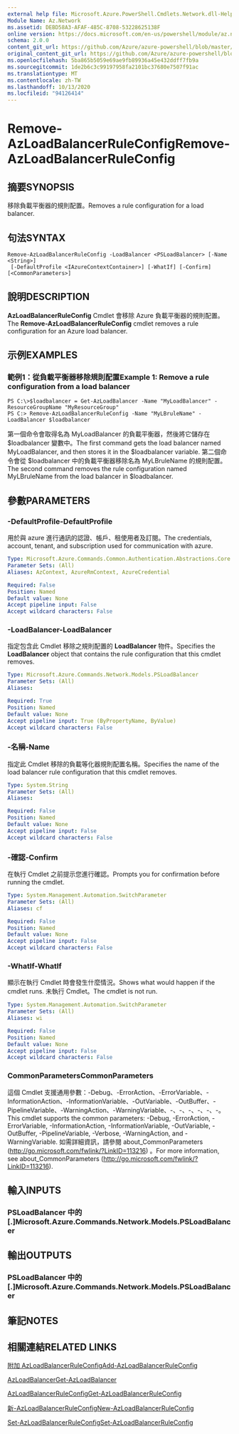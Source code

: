 ```yaml
---
external help file: Microsoft.Azure.PowerShell.Cmdlets.Network.dll-Help.xml
Module Name: Az.Network
ms.assetid: DEBD58A3-AFAF-485C-8708-53228625138F
online version: https://docs.microsoft.com/en-us/powershell/module/az.network/remove-azloadbalancerruleconfig
schema: 2.0.0
content_git_url: https://github.com/Azure/azure-powershell/blob/master/src/Network/Network/help/Remove-AzLoadBalancerRuleConfig.md
original_content_git_url: https://github.com/Azure/azure-powershell/blob/master/src/Network/Network/help/Remove-AzLoadBalancerRuleConfig.md
ms.openlocfilehash: 5ba865b5059e69ae9fb89936a45e432ddff7fb9a
ms.sourcegitcommit: 1de2b6c3c99197958fa2101bc37680e7507f91ac
ms.translationtype: MT
ms.contentlocale: zh-TW
ms.lasthandoff: 10/13/2020
ms.locfileid: "94126414"
---
```

# <span data-ttu-id="84c74-101">Remove-AzLoadBalancerRuleConfig</span><span class="sxs-lookup"><span data-stu-id="84c74-101">Remove-AzLoadBalancerRuleConfig</span></span>

## <span data-ttu-id="84c74-102">摘要</span><span class="sxs-lookup"><span data-stu-id="84c74-102">SYNOPSIS</span></span>
<span data-ttu-id="84c74-103">移除負載平衡器的規則配置。</span><span class="sxs-lookup"><span data-stu-id="84c74-103">Removes a rule configuration for a load balancer.</span></span>

## <span data-ttu-id="84c74-104">句法</span><span class="sxs-lookup"><span data-stu-id="84c74-104">SYNTAX</span></span>

```
Remove-AzLoadBalancerRuleConfig -LoadBalancer <PSLoadBalancer> [-Name <String>]
 [-DefaultProfile <IAzureContextContainer>] [-WhatIf] [-Confirm] [<CommonParameters>]
```

## <span data-ttu-id="84c74-105">說明</span><span class="sxs-lookup"><span data-stu-id="84c74-105">DESCRIPTION</span></span>
<span data-ttu-id="84c74-106">**AzLoadBalancerRuleConfig** Cmdlet 會移除 Azure 負載平衡器的規則配置。</span><span class="sxs-lookup"><span data-stu-id="84c74-106">The **Remove-AzLoadBalancerRuleConfig** cmdlet removes a rule configuration for an Azure load balancer.</span></span>

## <span data-ttu-id="84c74-107">示例</span><span class="sxs-lookup"><span data-stu-id="84c74-107">EXAMPLES</span></span>

### <span data-ttu-id="84c74-108">範例1：從負載平衡器移除規則配置</span><span class="sxs-lookup"><span data-stu-id="84c74-108">Example 1: Remove a rule configuration from a load balancer</span></span>
```
PS C:\>$loadbalancer = Get-AzLoadBalancer -Name "MyLoadBalancer" -ResourceGroupName "MyResourceGroup"
PS C:> Remove-AzLoadBalancerRuleConfig -Name "MyLBruleName" -LoadBalancer $loadbalancer
```

<span data-ttu-id="84c74-109">第一個命令會取得名為 MyLoadBalancer 的負載平衡器，然後將它儲存在 $loadbalancer 變數中。</span><span class="sxs-lookup"><span data-stu-id="84c74-109">The first command gets the load balancer named MyLoadBalancer, and then stores it in the $loadbalancer variable.</span></span>
<span data-ttu-id="84c74-110">第二個命令會從 $loadbalancer 中的負載平衡器移除名為 MyLBruleName 的規則配置。</span><span class="sxs-lookup"><span data-stu-id="84c74-110">The second command removes the rule configuration named MyLBruleName from the load balancer in $loadbalancer.</span></span>

## <span data-ttu-id="84c74-111">參數</span><span class="sxs-lookup"><span data-stu-id="84c74-111">PARAMETERS</span></span>

### <span data-ttu-id="84c74-112">-DefaultProfile</span><span class="sxs-lookup"><span data-stu-id="84c74-112">-DefaultProfile</span></span>
<span data-ttu-id="84c74-113">用於與 azure 進行通訊的認證、帳戶、租使用者及訂閱。</span><span class="sxs-lookup"><span data-stu-id="84c74-113">The credentials, account, tenant, and subscription used for communication with azure.</span></span>

```yaml
Type: Microsoft.Azure.Commands.Common.Authentication.Abstractions.Core.IAzureContextContainer
Parameter Sets: (All)
Aliases: AzContext, AzureRmContext, AzureCredential

Required: False
Position: Named
Default value: None
Accept pipeline input: False
Accept wildcard characters: False
```

### <span data-ttu-id="84c74-114">-LoadBalancer</span><span class="sxs-lookup"><span data-stu-id="84c74-114">-LoadBalancer</span></span>
<span data-ttu-id="84c74-115">指定包含此 Cmdlet 移除之規則配置的 **LoadBalancer** 物件。</span><span class="sxs-lookup"><span data-stu-id="84c74-115">Specifies the **LoadBalancer** object that contains the rule configuration that this cmdlet removes.</span></span>

```yaml
Type: Microsoft.Azure.Commands.Network.Models.PSLoadBalancer
Parameter Sets: (All)
Aliases:

Required: True
Position: Named
Default value: None
Accept pipeline input: True (ByPropertyName, ByValue)
Accept wildcard characters: False
```

### <span data-ttu-id="84c74-116">-名稱</span><span class="sxs-lookup"><span data-stu-id="84c74-116">-Name</span></span>
<span data-ttu-id="84c74-117">指定此 Cmdlet 移除的負載等化器規則配置名稱。</span><span class="sxs-lookup"><span data-stu-id="84c74-117">Specifies the name of the load balancer rule configuration that this cmdlet removes.</span></span>

```yaml
Type: System.String
Parameter Sets: (All)
Aliases:

Required: False
Position: Named
Default value: None
Accept pipeline input: False
Accept wildcard characters: False
```

### <span data-ttu-id="84c74-118">-確認</span><span class="sxs-lookup"><span data-stu-id="84c74-118">-Confirm</span></span>
<span data-ttu-id="84c74-119">在執行 Cmdlet 之前提示您進行確認。</span><span class="sxs-lookup"><span data-stu-id="84c74-119">Prompts you for confirmation before running the cmdlet.</span></span>

```yaml
Type: System.Management.Automation.SwitchParameter
Parameter Sets: (All)
Aliases: cf

Required: False
Position: Named
Default value: None
Accept pipeline input: False
Accept wildcard characters: False
```

### <span data-ttu-id="84c74-120">-WhatIf</span><span class="sxs-lookup"><span data-stu-id="84c74-120">-WhatIf</span></span>
<span data-ttu-id="84c74-121">顯示在執行 Cmdlet 時會發生什麼情況。</span><span class="sxs-lookup"><span data-stu-id="84c74-121">Shows what would happen if the cmdlet runs.</span></span> <span data-ttu-id="84c74-122">未執行 Cmdlet。</span><span class="sxs-lookup"><span data-stu-id="84c74-122">The cmdlet is not run.</span></span>

```yaml
Type: System.Management.Automation.SwitchParameter
Parameter Sets: (All)
Aliases: wi

Required: False
Position: Named
Default value: None
Accept pipeline input: False
Accept wildcard characters: False
```

### <span data-ttu-id="84c74-123">CommonParameters</span><span class="sxs-lookup"><span data-stu-id="84c74-123">CommonParameters</span></span>
<span data-ttu-id="84c74-124">這個 Cmdlet 支援通用參數：-Debug、-ErrorAction、-ErrorVariable、-InformationAction、-InformationVariable、-OutVariable、-OutBuffer、-PipelineVariable、-WarningAction、-WarningVariable、-、-、-、-、-、-。</span><span class="sxs-lookup"><span data-stu-id="84c74-124">This cmdlet supports the common parameters: -Debug, -ErrorAction, -ErrorVariable, -InformationAction, -InformationVariable, -OutVariable, -OutBuffer, -PipelineVariable, -Verbose, -WarningAction, and -WarningVariable.</span></span> <span data-ttu-id="84c74-125">如需詳細資訊，請參閱 about_CommonParameters (http://go.microsoft.com/fwlink/?LinkID=113216) 。</span><span class="sxs-lookup"><span data-stu-id="84c74-125">For more information, see about_CommonParameters (http://go.microsoft.com/fwlink/?LinkID=113216).</span></span>

## <span data-ttu-id="84c74-126">輸入</span><span class="sxs-lookup"><span data-stu-id="84c74-126">INPUTS</span></span>

### <span data-ttu-id="84c74-127">PSLoadBalancer 中的 [.]</span><span class="sxs-lookup"><span data-stu-id="84c74-127">Microsoft.Azure.Commands.Network.Models.PSLoadBalancer</span></span>

## <span data-ttu-id="84c74-128">輸出</span><span class="sxs-lookup"><span data-stu-id="84c74-128">OUTPUTS</span></span>

### <span data-ttu-id="84c74-129">PSLoadBalancer 中的 [.]</span><span class="sxs-lookup"><span data-stu-id="84c74-129">Microsoft.Azure.Commands.Network.Models.PSLoadBalancer</span></span>

## <span data-ttu-id="84c74-130">筆記</span><span class="sxs-lookup"><span data-stu-id="84c74-130">NOTES</span></span>

## <span data-ttu-id="84c74-131">相關連結</span><span class="sxs-lookup"><span data-stu-id="84c74-131">RELATED LINKS</span></span>

[<span data-ttu-id="84c74-132">附加 AzLoadBalancerRuleConfig</span><span class="sxs-lookup"><span data-stu-id="84c74-132">Add-AzLoadBalancerRuleConfig</span></span>](./Add-AzLoadBalancerRuleConfig.md)

[<span data-ttu-id="84c74-133">AzLoadBalancer</span><span class="sxs-lookup"><span data-stu-id="84c74-133">Get-AzLoadBalancer</span></span>](./Get-AzLoadBalancer.md)

[<span data-ttu-id="84c74-134">AzLoadBalancerRuleConfig</span><span class="sxs-lookup"><span data-stu-id="84c74-134">Get-AzLoadBalancerRuleConfig</span></span>](./Get-AzLoadBalancerRuleConfig.md)

[<span data-ttu-id="84c74-135">新-AzLoadBalancerRuleConfig</span><span class="sxs-lookup"><span data-stu-id="84c74-135">New-AzLoadBalancerRuleConfig</span></span>](./New-AzLoadBalancerRuleConfig.md)

[<span data-ttu-id="84c74-136">Set-AzLoadBalancerRuleConfig</span><span class="sxs-lookup"><span data-stu-id="84c74-136">Set-AzLoadBalancerRuleConfig</span></span>](./Set-AzLoadBalancerRuleConfig.md)


